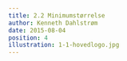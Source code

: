 ```yaml
---
title: 2.2 Minimumstørrelse
author: Kenneth Dahlstrøm
date: 2015-08-04
position: 4
illustration: 1-1-hovedlogo.jpg
---
```


